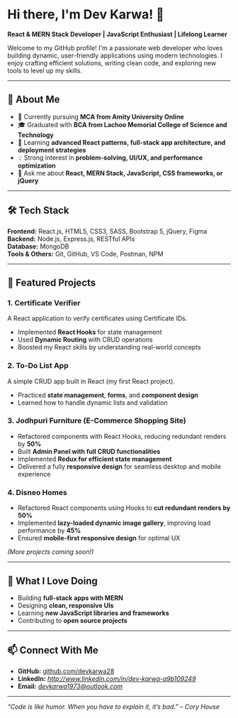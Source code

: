 # Hi there, I'm Dev Karwa! 👋

**React & MERN Stack Developer | JavaScript Enthusiast | Lifelong Learner**

Welcome to my GitHub profile! I'm a passionate web developer who loves building dynamic, user-friendly applications using modern technologies. I enjoy crafting efficient solutions, writing clean code, and exploring new tools to level up my skills.

---

## 🚀 About Me
- 🔭 Currently pursuing **MCA from Amity University Online**  
- 🎓 Graduated with **BCA from Lachoo Memorial College of Science and Technology**  
- 🌱 Learning **advanced React patterns, full-stack app architecture, and deployment strategies**  
- 💡 Strong interest in **problem-solving, UI/UX, and performance optimization**  
- 💬 Ask me about **React, MERN Stack, JavaScript, CSS frameworks, or jQuery**  

---

## 🛠️ Tech Stack
**Frontend:** React.js, HTML5, CSS3, SASS, Bootstrap 5, jQuery, Figma  
**Backend:** Node.js, Express.js, RESTful APIs  
**Database:** MongoDB  
**Tools & Others:** Git, GitHub, VS Code, Postman, NPM  

---

## 📌 Featured Projects
### **1. Certificate Verifier**
A React application to verify certificates using Certificate IDs.  
- Implemented **React Hooks** for state management  
- Used **Dynamic Routing** with CRUD operations  
- Boosted my React skills by understanding real-world concepts

### **2. To-Do List App**
A simple CRUD app built in React (my first React project).  
- Practiced **state management**, **forms**, and **component design**  
- Learned how to handle dynamic lists and validation

### **3. Jodhpuri Furniture (E-Commerce Shopping Site)**
- Refactored components with React Hooks, reducing redundant renders by **50%**  
- Built **Admin Panel with full CRUD functionalities**  
- Implemented **Redux for efficient state management**  
- Delivered a fully **responsive design** for seamless desktop and mobile experience  

### **4. Disneo Homes**
- Refactored React components using Hooks to **cut redundant renders by 50%**  
- Implemented **lazy-loaded dynamic image gallery**, improving load performance by **45%**  
- Ensured **mobile-first responsive design** for optimal UX  

*(More projects coming soon!)*

---

## 🌟 What I Love Doing
- Building **full-stack apps with MERN**
- Designing **clean, responsive UIs**
- Learning **new JavaScript libraries and frameworks**
- Contributing to **open source projects**  

---

## 📫 Connect With Me
- **GitHub:** [github.com/devkarwa28](https://github.com/devkarwa28)  
- **LinkedIn:** *http://www.linkedin.com/in/dev-karwa-a9b109249*  
- **Email:** *devkarwa1973@outlook.com*  

---

_“Code is like humor. When you have to explain it, it’s bad.” – Cory House_
